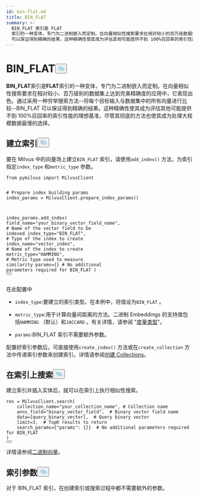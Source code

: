 ```yaml
---
id: bin-flat.md
title: BIN_FLAT
summary: >-
  BIN_FLAT 索引是 FLAT
  索引的一种变体，专门为二进制嵌入而定制。在向量相似性搜索要求在相对较小的百万级数据集上达到完美精确度的应用中，它表现出色。通过采用一种穷举搜索方法--将每个目标输入与数据集中的所有向量进行比较--BIN_FLAT
  可以保证得到精确的结果。这种精确性使其成为评估其他可能提供不到 100%召回率的索引性能的理想基准，尽管其彻底的方法也使其成为处理大规模数据最慢的选择。
---
```

<h1 id="BINFLAT" class="common-anchor-header">BIN_FLAT<button data-href="#BINFLAT" class="anchor-icon" translate="no">
      <svg translate="no"
        aria-hidden="true"
        focusable="false"
        height="20"
        version="1.1"
        viewBox="0 0 16 16"
        width="16"
      >
        <path
          fill="#0092E4"
          fill-rule="evenodd"
          d="M4 9h1v1H4c-1.5 0-3-1.69-3-3.5S2.55 3 4 3h4c1.45 0 3 1.69 3 3.5 0 1.41-.91 2.72-2 3.25V8.59c.58-.45 1-1.27 1-2.09C10 5.22 8.98 4 8 4H4c-.98 0-2 1.22-2 2.5S3 9 4 9zm9-3h-1v1h1c1 0 2 1.22 2 2.5S13.98 12 13 12H9c-.98 0-2-1.22-2-2.5 0-.83.42-1.64 1-2.09V6.25c-1.09.53-2 1.84-2 3.25C6 11.31 7.55 13 9 13h4c1.45 0 3-1.69 3-3.5S14.5 6 13 6z"
        ></path>
      </svg>
    </button></h1><p><strong>BIN_FLAT</strong>索引是<strong>FLAT</strong>索引的一种变体，专门为二进制嵌入而定制。在向量相似性搜索要求在相对较小、百万级别的数据集上达到完美精确度的应用中，它表现出色。通过采用一种穷举搜索方法--将每个目标输入与数据集中的所有向量进行比较--BIN_FLAT 可以保证得到精确的结果。这种精确性使其成为评估其他可能提供不到 100%召回率的索引性能的理想基准，尽管其彻底的方法也使其成为处理大规模数据最慢的选择。</p>
<h2 id="Build-index" class="common-anchor-header">建立索引<button data-href="#Build-index" class="anchor-icon" translate="no">
      <svg translate="no"
        aria-hidden="true"
        focusable="false"
        height="20"
        version="1.1"
        viewBox="0 0 16 16"
        width="16"
      >
        <path
          fill="#0092E4"
          fill-rule="evenodd"
          d="M4 9h1v1H4c-1.5 0-3-1.69-3-3.5S2.55 3 4 3h4c1.45 0 3 1.69 3 3.5 0 1.41-.91 2.72-2 3.25V8.59c.58-.45 1-1.27 1-2.09C10 5.22 8.98 4 8 4H4c-.98 0-2 1.22-2 2.5S3 9 4 9zm9-3h-1v1h1c1 0 2 1.22 2 2.5S13.98 12 13 12H9c-.98 0-2-1.22-2-2.5 0-.83.42-1.64 1-2.09V6.25c-1.09.53-2 1.84-2 3.25C6 11.31 7.55 13 9 13h4c1.45 0 3-1.69 3-3.5S14.5 6 13 6z"
        ></path>
      </svg>
    </button></h2><p>要在 Milvus 中的向量场上建立<code translate="no">BIN_FLAT</code> 索引，请使用<code translate="no">add_index()</code> 方法，为索引指定<code translate="no">index_type</code> 和<code translate="no">metric_type</code> 参数。</p>
<pre><code translate="no" class="language-python"><span class="hljs-keyword">from</span> pymilvus <span class="hljs-keyword">import</span> MilvusClient

<span class="hljs-comment"># Prepare index building params</span>
index_params = MilvusClient.prepare_index_params()

index_params.add_index(
    field_name=<span class="hljs-string">&quot;your_binary_vector_field_name&quot;</span>, <span class="hljs-comment"># Name of the vector field to be indexed</span>
    index_type=<span class="hljs-string">&quot;BIN_FLAT&quot;</span>, <span class="hljs-comment"># Type of the index to create</span>
    index_name=<span class="hljs-string">&quot;vector_index&quot;</span>, <span class="hljs-comment"># Name of the index to create</span>
    metric_type=<span class="hljs-string">&quot;HAMMING&quot;</span>, <span class="hljs-comment"># Metric type used to measure similarity</span>
    params={} <span class="hljs-comment"># No additional parameters required for BIN_FLAT</span>
)
<button class="copy-code-btn"></button></code></pre>
<p>在此配置中</p>
<ul>
<li><p><code translate="no">index_type</code>:要建立的索引类型。在本例中，将值设为<code translate="no">BIN_FLAT</code> 。</p></li>
<li><p><code translate="no">metric_type</code>:用于计算向量间距离的方法。二进制 Embeddings 的支持值包括<code translate="no">HAMMING</code> （默认）和<code translate="no">JACCARD</code> 。有关详情，请参阅 "<a href="/docs/zh/metric.md">度量类型</a>"。</p></li>
<li><p><code translate="no">params</code>:BIN_FLAT 索引不需要额外参数。</p></li>
</ul>
<p>配置好索引参数后，可直接使用<code translate="no">create_index()</code> 方法或在<code translate="no">create_collection</code> 方法中传递索引参数来创建索引。详情请参阅<a href="/docs/zh/create-collection.md">创建 Collections</a>。</p>
<h2 id="Search-on-index" class="common-anchor-header">在索引上搜索<button data-href="#Search-on-index" class="anchor-icon" translate="no">
      <svg translate="no"
        aria-hidden="true"
        focusable="false"
        height="20"
        version="1.1"
        viewBox="0 0 16 16"
        width="16"
      >
        <path
          fill="#0092E4"
          fill-rule="evenodd"
          d="M4 9h1v1H4c-1.5 0-3-1.69-3-3.5S2.55 3 4 3h4c1.45 0 3 1.69 3 3.5 0 1.41-.91 2.72-2 3.25V8.59c.58-.45 1-1.27 1-2.09C10 5.22 8.98 4 8 4H4c-.98 0-2 1.22-2 2.5S3 9 4 9zm9-3h-1v1h1c1 0 2 1.22 2 2.5S13.98 12 13 12H9c-.98 0-2-1.22-2-2.5 0-.83.42-1.64 1-2.09V6.25c-1.09.53-2 1.84-2 3.25C6 11.31 7.55 13 9 13h4c1.45 0 3-1.69 3-3.5S14.5 6 13 6z"
        ></path>
      </svg>
    </button></h2><p>建立索引并插入实体后，就可以在索引上执行相似性搜索。</p>
<pre><code translate="no" class="language-python">res = MilvusClient.search(
    collection_name=<span class="hljs-string">&quot;your_collection_name&quot;</span>, <span class="hljs-comment"># Collection name</span>
    anns_field=<span class="hljs-string">&quot;binary_vector_field&quot;</span>,  <span class="hljs-comment"># Binary vector field name</span>
    data=[query_binary_vector],  <span class="hljs-comment"># Query binary vector</span>
    limit=<span class="hljs-number">3</span>,  <span class="hljs-comment"># TopK results to return</span>
    search_params={<span class="hljs-string">&quot;params&quot;</span>: {}}  <span class="hljs-comment"># No additional parameters required for BIN_FLAT</span>
)
<button class="copy-code-btn"></button></code></pre>
<p>详情请参阅<a href="/docs/zh/binary-vector.md">二进制向量</a>。</p>
<h2 id="Index-params" class="common-anchor-header">索引参数<button data-href="#Index-params" class="anchor-icon" translate="no">
      <svg translate="no"
        aria-hidden="true"
        focusable="false"
        height="20"
        version="1.1"
        viewBox="0 0 16 16"
        width="16"
      >
        <path
          fill="#0092E4"
          fill-rule="evenodd"
          d="M4 9h1v1H4c-1.5 0-3-1.69-3-3.5S2.55 3 4 3h4c1.45 0 3 1.69 3 3.5 0 1.41-.91 2.72-2 3.25V8.59c.58-.45 1-1.27 1-2.09C10 5.22 8.98 4 8 4H4c-.98 0-2 1.22-2 2.5S3 9 4 9zm9-3h-1v1h1c1 0 2 1.22 2 2.5S13.98 12 13 12H9c-.98 0-2-1.22-2-2.5 0-.83.42-1.64 1-2.09V6.25c-1.09.53-2 1.84-2 3.25C6 11.31 7.55 13 9 13h4c1.45 0 3-1.69 3-3.5S14.5 6 13 6z"
        ></path>
      </svg>
    </button></h2><p>对于 BIN_FLAT 索引，在创建索引或搜索过程中都不需要额外的参数。</p>
